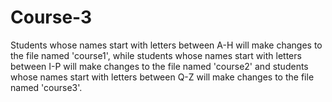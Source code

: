 # Course-3

Students whose names start with letters between A-H will make changes to the file named 'course1', while students whose names start with letters between I-P will make changes to the file named 'course2' and students whose names start with letters between Q-Z will make changes to the file named 'course3'.
